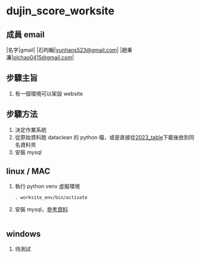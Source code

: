# dujin_score_worksite
## 成員 email
|名字|gmail|
|石昀翰|yunhans523@gmail.com|
|趙秉濂|plchao0415@gmail.com|
## 步驟主旨
1. 有一個環境可以架設 website
## 步驟方法
1. 決定作業系統
2. 從原始資料跑 dataclean 的 python 檔，或是直接從[2023_table](https://drive.google.com/drive/folders/13035SoMf9-EhNEUgQAeaH3n2IDv18NtF?usp=sharing)下載後放到同名資料夾
4. 安裝 mysql
## linux / MAC
1. 執行 python venv 虛擬環境
    ```=1
    . worksite_env/bin/activate
    ```
2. 安裝 mysql，[參考資料](https://ithelp.ithome.com.tw/articles/10270777)
    ```
    
    ```
## windows
1. 待測試
